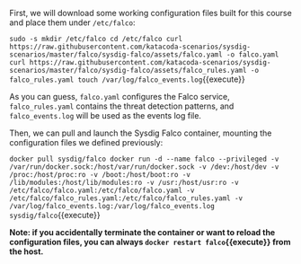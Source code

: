 First, we will download some working configuration files built for this course and place them under `/etc/falco`:

`sudo -s
mkdir /etc/falco
cd /etc/falco
curl https://raw.githubusercontent.com/katacoda-scenarios/sysdig-scenarios/master/falco/sysdig-falco/assets/falco.yaml -o falco.yaml
curl https://raw.githubusercontent.com/katacoda-scenarios/sysdig-scenarios/master/falco/sysdig-falco/assets/falco_rules.yaml -o falco_rules.yaml
touch /var/log/falco_events.log`{{execute}}

As you can guess, `falco.yaml` configures the Falco service, `falco_rules.yaml` contains the threat detection patterns, and `falco_events.log` will be used as the events log file.

Then, we can pull and launch the Sysdig Falco container, mounting the configuration files we defined previously:

`docker pull sysdig/falco
docker run -d --name falco --privileged -v /var/run/docker.sock:/host/var/run/docker.sock -v /dev:/host/dev -v /proc:/host/proc:ro -v /boot:/host/boot:ro -v /lib/modules:/host/lib/modules:ro -v /usr:/host/usr:ro -v /etc/falco/falco.yaml:/etc/falco/falco.yaml -v /etc/falco/falco_rules.yaml:/etc/falco/falco_rules.yaml -v /var/log/falco_events.log:/var/log/falco_events.log sysdig/falco`{{execute}}

**Note: if you accidentally terminate the container or want to reload the configuration files, you can always `docker restart falco`{{execute}} from the host.**
